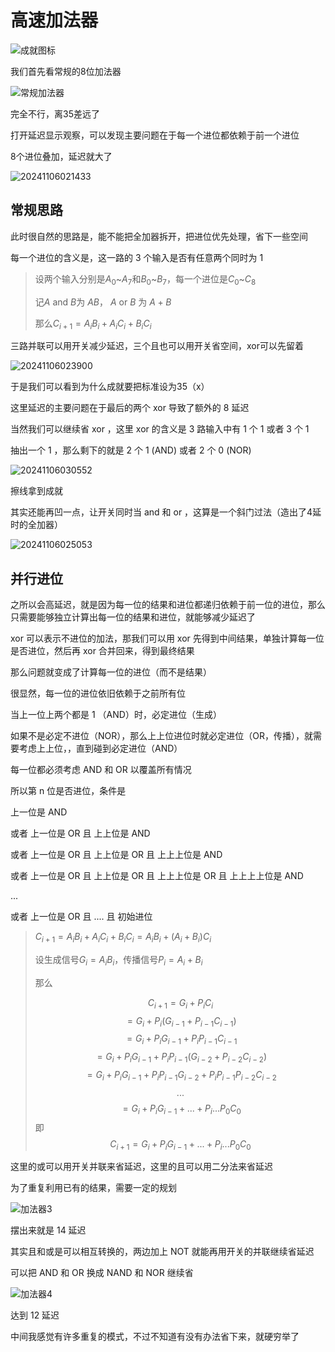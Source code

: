 # 高速加法器

![成就图标](https://s2.loli.net/2024/11/06/gQbkN1axUiOKPeH.png)

我们首先看常规的8位加法器

![常规加法器](https://s2.loli.net/2024/11/06/stC7Aj9nySBhuIf.png)

完全不行，离35差远了

打开延迟显示观察，可以发现主要问题在于每一个进位都依赖于前一个进位

8个进位叠加，延迟就大了

![20241106021433](https://s2.loli.net/2024/11/06/QDl6NzK4upyCs72.png)

## 常规思路

此时很自然的思路是，能不能把全加器拆开，把进位优先处理，省下一些空间

每一个进位的含义是，这一路的 3 个输入是否有任意两个同时为 1

> 设两个输入分别是$A_0$~$A_7$和$B_0$~$B_7$，每一个进位是$C_0$~$C_8$
>
> 记$A$ and $B$为 $AB$， $A$ or $B$ 为 $A+B$
>
> 那么$C_{i+1}=A_iB_i+A_iC_i+B_iC_i$

三路并联可以用开关减少延迟，三个且也可以用开关省空间，xor可以先留着

![20241106023900](https://s2.loli.net/2024/11/06/VWgSDonBjcP76NG.png)

于是我们可以看到为什么成就要把标准设为35（x）

这里延迟的主要问题在于最后的两个 xor 导致了额外的 8 延迟

当然我们可以继续省 xor ，这里 xor 的含义是 3 路输入中有 1 个 1 或者 3 个 1

抽出一个 1 ，那么剩下的就是 2 个 1 (AND) 或者 2 个 0 (NOR)

![20241106030552](https://s2.loli.net/2024/11/06/ge6NVoRBWJq1UQK.png)

擦线拿到成就

其实还能再凹一点，让开关同时当 and 和 or ，这算是一个斜门过法（造出了4延时的全加器）

![20241106025053](https://s2.loli.net/2024/11/06/eszg8DkRUBE4pl6.png)

## 并行进位

之所以会高延迟，就是因为每一位的结果和进位都递归依赖于前一位的进位，那么只需要能够独立计算出每一位的结果和进位，就能够减少延迟了

xor 可以表示不进位的加法，那我们可以用 xor 先得到中间结果，单独计算每一位是否进位，然后再 xor 合并回来，得到最终结果

那么问题就变成了计算每一位的进位（而不是结果）

很显然，每一位的进位依旧依赖于之前所有位

当上一位上两个都是 1 （AND）时，必定进位（生成）

如果不是必定不进位（NOR），那么上上位进位时就必定进位（OR，传播），就需要考虑上上位，，直到碰到必定进位（AND）

每一位都必须考虑 AND 和 OR 以覆盖所有情况

所以第 n 位是否进位，条件是

上一位是 AND

或者 上一位是 OR 且 上上位是 AND

或者 上一位是 OR 且 上上位是 OR 且 上上上位是 AND

或者 上一位是 OR 且 上上位是 OR 且 上上上位是 OR 且 上上上上位是 AND

...

或者 上一位是 OR 且 .... 且 初始进位

> $C_{i+1}=A_iB_i+A_iC_i+B_iC_i=A_iB_i+(A_i+B_i)C_i$
>
> 设生成信号$G_i=A_iB_i$，传播信号$P_i=A_i+B_i$
>
> 那么
>
> $$C_{i+1}=G_i+P_iC_i$$
> $$=G_i+P_i(G_{i-1}+P_{i-1}C_{i-1})$$
> $$=G_i+P_iG_{i-1}+P_iP_{i-1}C_{i-1}$$
> $$=G_i+P_iG_{i-1}+P_iP_{i-1}(G_{i-2}+P_{i-2}C_{i-2})$$
> $$=G_i+P_iG_{i-1}+P_iP_{i-1}G_{i-2}+P_iP_{i-1}P_{i-2}C_{i-2}$$
> $$...$$
> $$=G_i+P_iG_{i-1}+...+P_i...P_0C_0$$
> 即
> $$C_{i+1}=G_i+P_iG_{i-1}+...+P_i...P_0C_0$$

这里的或可以用开关并联来省延迟，这里的且可以用二分法来省延迟

为了重复利用已有的结果，需要一定的规划

![加法器3](https://s2.loli.net/2024/11/06/ZebC9Kh8kFXBoaT.png)

摆出来就是 14 延迟

其实且和或是可以相互转换的，两边加上 NOT 就能再用开关的并联继续省延迟

可以把 AND 和 OR 换成 NAND 和 NOR 继续省

![加法器4](https://s2.loli.net/2024/11/06/ntqvPEBCMhAfmW3.png)

达到 12 延迟

中间我感觉有许多重复的模式，不过不知道有没有办法省下来，就硬穷举了